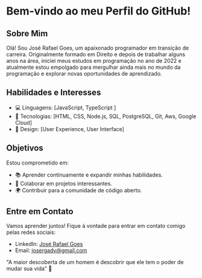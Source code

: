 

# Bem-vindo ao meu Perfil do GitHub!

## Sobre Mim

Olá! Sou José Rafael Goes, um apaixonado programador em transição de carreira. Originalmente formado em Direito e depois de trabalhar alguns anos na área, iniciei meus estudos em programação no ano de 2022 e atualmente estou empolgado para mergulhar ainda mais no mundo da programação e explorar novas oportunidades de aprendizado.


## Habilidades e Interesses

- 💻 Linguagens: [JavaScript, TypeScript ]
- 🚀 Tecnologias: [HTML, CSS, Node.js, SQL, PostgreSQL, Git, Aws, Google Cloud]
- 🎨 Design: [User Experience, User Interface]

## Objetivos

Estou comprometido em:

- 📚 Aprender continuamente e expandir minhas habilidades.
- 🤝 Colaborar em projetos interessantes.
- 🌍 Contribuir para a comunidade de código aberto.

## Entre em Contato

Vamos aprender juntos! Fique à vontade para entrar em contato comigo pelas redes sociais:

- LinkedIn: [José Rafael Goes](https://www.linkedin.com/in/jos%C3%A9-rafael-goes-388613164/)
- Email: josergadv@gmail.com

"A maior descoberta de um homem é descobrir que ele tem o poder de mudar sua vida" 🚀
